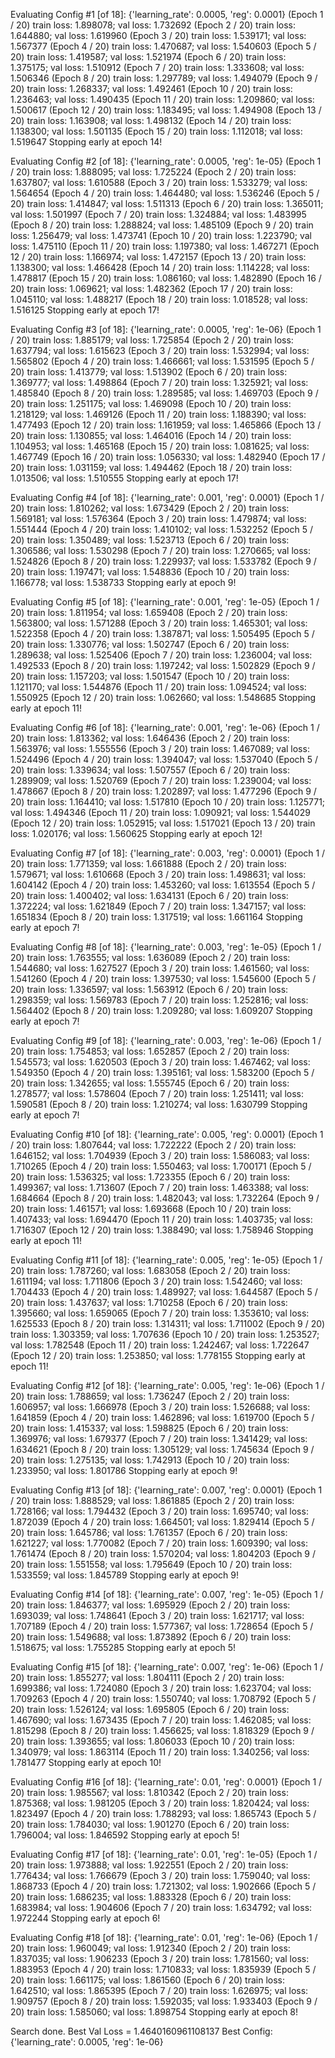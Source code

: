 Evaluating Config #1 [of 18]:
 {'learning_rate': 0.0005, 'reg': 0.0001}
(Epoch 1 / 20) train loss: 1.898078; val loss: 1.732692
(Epoch 2 / 20) train loss: 1.644880; val loss: 1.619960
(Epoch 3 / 20) train loss: 1.539171; val loss: 1.567377
(Epoch 4 / 20) train loss: 1.470687; val loss: 1.540603
(Epoch 5 / 20) train loss: 1.419587; val loss: 1.521974
(Epoch 6 / 20) train loss: 1.375175; val loss: 1.510912
(Epoch 7 / 20) train loss: 1.333608; val loss: 1.506346
(Epoch 8 / 20) train loss: 1.297789; val loss: 1.494079
(Epoch 9 / 20) train loss: 1.268337; val loss: 1.492461
(Epoch 10 / 20) train loss: 1.236463; val loss: 1.490435
(Epoch 11 / 20) train loss: 1.209860; val loss: 1.500617
(Epoch 12 / 20) train loss: 1.183495; val loss: 1.494908
(Epoch 13 / 20) train loss: 1.163908; val loss: 1.498132
(Epoch 14 / 20) train loss: 1.138300; val loss: 1.501135
(Epoch 15 / 20) train loss: 1.112018; val loss: 1.519647
Stopping early at epoch 14!

Evaluating Config #2 [of 18]:
 {'learning_rate': 0.0005, 'reg': 1e-05}
(Epoch 1 / 20) train loss: 1.888095; val loss: 1.725224
(Epoch 2 / 20) train loss: 1.637807; val loss: 1.610588
(Epoch 3 / 20) train loss: 1.533279; val loss: 1.564654
(Epoch 4 / 20) train loss: 1.464480; val loss: 1.536246
(Epoch 5 / 20) train loss: 1.414847; val loss: 1.511313
(Epoch 6 / 20) train loss: 1.365011; val loss: 1.501997
(Epoch 7 / 20) train loss: 1.324884; val loss: 1.483995
(Epoch 8 / 20) train loss: 1.288824; val loss: 1.485109
(Epoch 9 / 20) train loss: 1.256479; val loss: 1.473741
(Epoch 10 / 20) train loss: 1.223790; val loss: 1.475110
(Epoch 11 / 20) train loss: 1.197380; val loss: 1.467271
(Epoch 12 / 20) train loss: 1.166974; val loss: 1.472157
(Epoch 13 / 20) train loss: 1.138300; val loss: 1.466428
(Epoch 14 / 20) train loss: 1.114228; val loss: 1.478817
(Epoch 15 / 20) train loss: 1.086160; val loss: 1.482890
(Epoch 16 / 20) train loss: 1.069621; val loss: 1.482362
(Epoch 17 / 20) train loss: 1.045110; val loss: 1.488217
(Epoch 18 / 20) train loss: 1.018528; val loss: 1.516125
Stopping early at epoch 17!

Evaluating Config #3 [of 18]:
 {'learning_rate': 0.0005, 'reg': 1e-06}
(Epoch 1 / 20) train loss: 1.885179; val loss: 1.725854
(Epoch 2 / 20) train loss: 1.637794; val loss: 1.615623
(Epoch 3 / 20) train loss: 1.532994; val loss: 1.565802
(Epoch 4 / 20) train loss: 1.466661; val loss: 1.531595
(Epoch 5 / 20) train loss: 1.413779; val loss: 1.513902
(Epoch 6 / 20) train loss: 1.369777; val loss: 1.498864
(Epoch 7 / 20) train loss: 1.325921; val loss: 1.485840
(Epoch 8 / 20) train loss: 1.289585; val loss: 1.469703
(Epoch 9 / 20) train loss: 1.251175; val loss: 1.469098
(Epoch 10 / 20) train loss: 1.218129; val loss: 1.469126
(Epoch 11 / 20) train loss: 1.188390; val loss: 1.477493
(Epoch 12 / 20) train loss: 1.161959; val loss: 1.465866
(Epoch 13 / 20) train loss: 1.130855; val loss: 1.464016
(Epoch 14 / 20) train loss: 1.104953; val loss: 1.465168
(Epoch 15 / 20) train loss: 1.081625; val loss: 1.467749
(Epoch 16 / 20) train loss: 1.056330; val loss: 1.482940
(Epoch 17 / 20) train loss: 1.031159; val loss: 1.494462
(Epoch 18 / 20) train loss: 1.013506; val loss: 1.510555
Stopping early at epoch 17!

Evaluating Config #4 [of 18]:
 {'learning_rate': 0.001, 'reg': 0.0001}
(Epoch 1 / 20) train loss: 1.810262; val loss: 1.673429
(Epoch 2 / 20) train loss: 1.569181; val loss: 1.576364
(Epoch 3 / 20) train loss: 1.479874; val loss: 1.551444
(Epoch 4 / 20) train loss: 1.410102; val loss: 1.532252
(Epoch 5 / 20) train loss: 1.350489; val loss: 1.523713
(Epoch 6 / 20) train loss: 1.306586; val loss: 1.530298
(Epoch 7 / 20) train loss: 1.270665; val loss: 1.524826
(Epoch 8 / 20) train loss: 1.229937; val loss: 1.533782
(Epoch 9 / 20) train loss: 1.197471; val loss: 1.548836
(Epoch 10 / 20) train loss: 1.166778; val loss: 1.538733
Stopping early at epoch 9!

Evaluating Config #5 [of 18]:
 {'learning_rate': 0.001, 'reg': 1e-05}
(Epoch 1 / 20) train loss: 1.811954; val loss: 1.659408
(Epoch 2 / 20) train loss: 1.563800; val loss: 1.571288
(Epoch 3 / 20) train loss: 1.465301; val loss: 1.522358
(Epoch 4 / 20) train loss: 1.387871; val loss: 1.505495
(Epoch 5 / 20) train loss: 1.330776; val loss: 1.502747
(Epoch 6 / 20) train loss: 1.289638; val loss: 1.525406
(Epoch 7 / 20) train loss: 1.236004; val loss: 1.492533
(Epoch 8 / 20) train loss: 1.197242; val loss: 1.502829
(Epoch 9 / 20) train loss: 1.157203; val loss: 1.501547
(Epoch 10 / 20) train loss: 1.121170; val loss: 1.544876
(Epoch 11 / 20) train loss: 1.094524; val loss: 1.550925
(Epoch 12 / 20) train loss: 1.062660; val loss: 1.548685
Stopping early at epoch 11!

Evaluating Config #6 [of 18]:
 {'learning_rate': 0.001, 'reg': 1e-06}
(Epoch 1 / 20) train loss: 1.813362; val loss: 1.646436
(Epoch 2 / 20) train loss: 1.563976; val loss: 1.555556
(Epoch 3 / 20) train loss: 1.467089; val loss: 1.524496
(Epoch 4 / 20) train loss: 1.394047; val loss: 1.537040
(Epoch 5 / 20) train loss: 1.339634; val loss: 1.507557
(Epoch 6 / 20) train loss: 1.289909; val loss: 1.520769
(Epoch 7 / 20) train loss: 1.239004; val loss: 1.478667
(Epoch 8 / 20) train loss: 1.202897; val loss: 1.477296
(Epoch 9 / 20) train loss: 1.164410; val loss: 1.517810
(Epoch 10 / 20) train loss: 1.125771; val loss: 1.494346
(Epoch 11 / 20) train loss: 1.090921; val loss: 1.544029
(Epoch 12 / 20) train loss: 1.052915; val loss: 1.517021
(Epoch 13 / 20) train loss: 1.020176; val loss: 1.560625
Stopping early at epoch 12!

Evaluating Config #7 [of 18]:
 {'learning_rate': 0.003, 'reg': 0.0001}
(Epoch 1 / 20) train loss: 1.771359; val loss: 1.661888
(Epoch 2 / 20) train loss: 1.579671; val loss: 1.610668
(Epoch 3 / 20) train loss: 1.498631; val loss: 1.604142
(Epoch 4 / 20) train loss: 1.453260; val loss: 1.613554
(Epoch 5 / 20) train loss: 1.400402; val loss: 1.634131
(Epoch 6 / 20) train loss: 1.372224; val loss: 1.621849
(Epoch 7 / 20) train loss: 1.347157; val loss: 1.651834
(Epoch 8 / 20) train loss: 1.317519; val loss: 1.661164
Stopping early at epoch 7!

Evaluating Config #8 [of 18]:
 {'learning_rate': 0.003, 'reg': 1e-05}
(Epoch 1 / 20) train loss: 1.763555; val loss: 1.636089
(Epoch 2 / 20) train loss: 1.544680; val loss: 1.627527
(Epoch 3 / 20) train loss: 1.461560; val loss: 1.541260
(Epoch 4 / 20) train loss: 1.397530; val loss: 1.545600
(Epoch 5 / 20) train loss: 1.336597; val loss: 1.563912
(Epoch 6 / 20) train loss: 1.298359; val loss: 1.569783
(Epoch 7 / 20) train loss: 1.252816; val loss: 1.564402
(Epoch 8 / 20) train loss: 1.209280; val loss: 1.609207
Stopping early at epoch 7!

Evaluating Config #9 [of 18]:
 {'learning_rate': 0.003, 'reg': 1e-06}
(Epoch 1 / 20) train loss: 1.754853; val loss: 1.652857
(Epoch 2 / 20) train loss: 1.545573; val loss: 1.620503
(Epoch 3 / 20) train loss: 1.467462; val loss: 1.549350
(Epoch 4 / 20) train loss: 1.395161; val loss: 1.583200
(Epoch 5 / 20) train loss: 1.342655; val loss: 1.555745
(Epoch 6 / 20) train loss: 1.278577; val loss: 1.578604
(Epoch 7 / 20) train loss: 1.251411; val loss: 1.590581
(Epoch 8 / 20) train loss: 1.210274; val loss: 1.630799
Stopping early at epoch 7!

Evaluating Config #10 [of 18]:
 {'learning_rate': 0.005, 'reg': 0.0001}
(Epoch 1 / 20) train loss: 1.807644; val loss: 1.722222
(Epoch 2 / 20) train loss: 1.646152; val loss: 1.704939
(Epoch 3 / 20) train loss: 1.586083; val loss: 1.710265
(Epoch 4 / 20) train loss: 1.550463; val loss: 1.700171
(Epoch 5 / 20) train loss: 1.536325; val loss: 1.723355
(Epoch 6 / 20) train loss: 1.499367; val loss: 1.713607
(Epoch 7 / 20) train loss: 1.463388; val loss: 1.684664
(Epoch 8 / 20) train loss: 1.482043; val loss: 1.732264
(Epoch 9 / 20) train loss: 1.461571; val loss: 1.693668
(Epoch 10 / 20) train loss: 1.407433; val loss: 1.694470
(Epoch 11 / 20) train loss: 1.403735; val loss: 1.716307
(Epoch 12 / 20) train loss: 1.388490; val loss: 1.758946
Stopping early at epoch 11!

Evaluating Config #11 [of 18]:
 {'learning_rate': 0.005, 'reg': 1e-05}
(Epoch 1 / 20) train loss: 1.787260; val loss: 1.683058
(Epoch 2 / 20) train loss: 1.611194; val loss: 1.711806
(Epoch 3 / 20) train loss: 1.542460; val loss: 1.704433
(Epoch 4 / 20) train loss: 1.489927; val loss: 1.644587
(Epoch 5 / 20) train loss: 1.437637; val loss: 1.710258
(Epoch 6 / 20) train loss: 1.395660; val loss: 1.659065
(Epoch 7 / 20) train loss: 1.353610; val loss: 1.625533
(Epoch 8 / 20) train loss: 1.314311; val loss: 1.711002
(Epoch 9 / 20) train loss: 1.303359; val loss: 1.707636
(Epoch 10 / 20) train loss: 1.253527; val loss: 1.782548
(Epoch 11 / 20) train loss: 1.242467; val loss: 1.722647
(Epoch 12 / 20) train loss: 1.253850; val loss: 1.778155
Stopping early at epoch 11!

Evaluating Config #12 [of 18]:
 {'learning_rate': 0.005, 'reg': 1e-06}
(Epoch 1 / 20) train loss: 1.788659; val loss: 1.736247
(Epoch 2 / 20) train loss: 1.606957; val loss: 1.666978
(Epoch 3 / 20) train loss: 1.526688; val loss: 1.641859
(Epoch 4 / 20) train loss: 1.462896; val loss: 1.619700
(Epoch 5 / 20) train loss: 1.415337; val loss: 1.598825
(Epoch 6 / 20) train loss: 1.369976; val loss: 1.679377
(Epoch 7 / 20) train loss: 1.341429; val loss: 1.634621
(Epoch 8 / 20) train loss: 1.305129; val loss: 1.745634
(Epoch 9 / 20) train loss: 1.275135; val loss: 1.742913
(Epoch 10 / 20) train loss: 1.233950; val loss: 1.801786
Stopping early at epoch 9!

Evaluating Config #13 [of 18]:
 {'learning_rate': 0.007, 'reg': 0.0001}
(Epoch 1 / 20) train loss: 1.888529; val loss: 1.861885
(Epoch 2 / 20) train loss: 1.728166; val loss: 1.794432
(Epoch 3 / 20) train loss: 1.695740; val loss: 1.872039
(Epoch 4 / 20) train loss: 1.664501; val loss: 1.829414
(Epoch 5 / 20) train loss: 1.645786; val loss: 1.761357
(Epoch 6 / 20) train loss: 1.621227; val loss: 1.770082
(Epoch 7 / 20) train loss: 1.609390; val loss: 1.761474
(Epoch 8 / 20) train loss: 1.570204; val loss: 1.804203
(Epoch 9 / 20) train loss: 1.551558; val loss: 1.795649
(Epoch 10 / 20) train loss: 1.533559; val loss: 1.845789
Stopping early at epoch 9!

Evaluating Config #14 [of 18]:
 {'learning_rate': 0.007, 'reg': 1e-05}
(Epoch 1 / 20) train loss: 1.846377; val loss: 1.695929
(Epoch 2 / 20) train loss: 1.693039; val loss: 1.748641
(Epoch 3 / 20) train loss: 1.621717; val loss: 1.707189
(Epoch 4 / 20) train loss: 1.577367; val loss: 1.728654
(Epoch 5 / 20) train loss: 1.549688; val loss: 1.873892
(Epoch 6 / 20) train loss: 1.518675; val loss: 1.755285
Stopping early at epoch 5!

Evaluating Config #15 [of 18]:
 {'learning_rate': 0.007, 'reg': 1e-06}
(Epoch 1 / 20) train loss: 1.855277; val loss: 1.804111
(Epoch 2 / 20) train loss: 1.699386; val loss: 1.724080
(Epoch 3 / 20) train loss: 1.623704; val loss: 1.709263
(Epoch 4 / 20) train loss: 1.550740; val loss: 1.708792
(Epoch 5 / 20) train loss: 1.526124; val loss: 1.695805
(Epoch 6 / 20) train loss: 1.467690; val loss: 1.673435
(Epoch 7 / 20) train loss: 1.462085; val loss: 1.815298
(Epoch 8 / 20) train loss: 1.456625; val loss: 1.818329
(Epoch 9 / 20) train loss: 1.393655; val loss: 1.806033
(Epoch 10 / 20) train loss: 1.340979; val loss: 1.863114
(Epoch 11 / 20) train loss: 1.340256; val loss: 1.781477
Stopping early at epoch 10!

Evaluating Config #16 [of 18]:
 {'learning_rate': 0.01, 'reg': 0.0001}
(Epoch 1 / 20) train loss: 1.985567; val loss: 1.810342
(Epoch 2 / 20) train loss: 1.875368; val loss: 1.981205
(Epoch 3 / 20) train loss: 1.820424; val loss: 1.823497
(Epoch 4 / 20) train loss: 1.788293; val loss: 1.865743
(Epoch 5 / 20) train loss: 1.784030; val loss: 1.901270
(Epoch 6 / 20) train loss: 1.796004; val loss: 1.846592
Stopping early at epoch 5!

Evaluating Config #17 [of 18]:
 {'learning_rate': 0.01, 'reg': 1e-05}
(Epoch 1 / 20) train loss: 1.973888; val loss: 1.922551
(Epoch 2 / 20) train loss: 1.776434; val loss: 1.766679
(Epoch 3 / 20) train loss: 1.759040; val loss: 1.868733
(Epoch 4 / 20) train loss: 1.721302; val loss: 1.902666
(Epoch 5 / 20) train loss: 1.686235; val loss: 1.883328
(Epoch 6 / 20) train loss: 1.683984; val loss: 1.904606
(Epoch 7 / 20) train loss: 1.634792; val loss: 1.972244
Stopping early at epoch 6!

Evaluating Config #18 [of 18]:
 {'learning_rate': 0.01, 'reg': 1e-06}
(Epoch 1 / 20) train loss: 1.960049; val loss: 1.912340
(Epoch 2 / 20) train loss: 1.837035; val loss: 1.906233
(Epoch 3 / 20) train loss: 1.781560; val loss: 1.883953
(Epoch 4 / 20) train loss: 1.710833; val loss: 1.835939
(Epoch 5 / 20) train loss: 1.661175; val loss: 1.861560
(Epoch 6 / 20) train loss: 1.642510; val loss: 1.865395
(Epoch 7 / 20) train loss: 1.626975; val loss: 1.909757
(Epoch 8 / 20) train loss: 1.592035; val loss: 1.933403
(Epoch 9 / 20) train loss: 1.585060; val loss: 1.898754
Stopping early at epoch 8!

Search done. Best Val Loss = 1.4640160961108137
Best Config: {'learning_rate': 0.0005, 'reg': 1e-06}